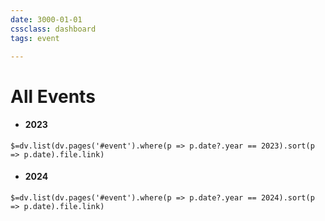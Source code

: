 ```yaml
---
date: 3000-01-01
cssclass: dashboard
tags: event

---
```

# All Events
- #### 2023
`$=dv.list(dv.pages('#event').where(p => p.date?.year == 2023).sort(p => p.date).file.link)`
- #### 2024
`$=dv.list(dv.pages('#event').where(p => p.date?.year == 2024).sort(p => p.date).file.link)`
